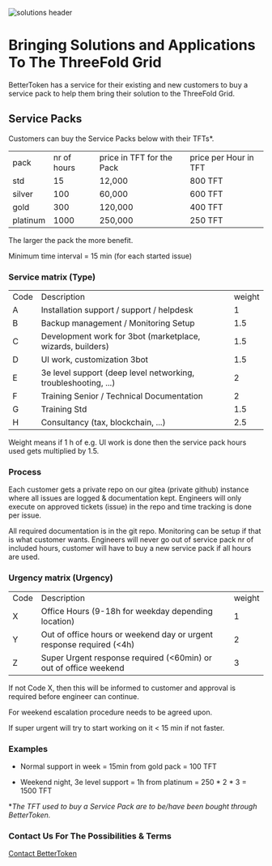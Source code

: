 ![solutions header](solutionsheader.png)

# Bringing Solutions and Applications To The ThreeFold Grid

BetterToken has a service for their existing and new customers to buy a service pack to help them bring their solution to the ThreeFold Grid.

## Service Packs

Customers can buy the Service Packs below with their TFTs*.

<table>
  <tr>
    <td>pack</td>
    <td>nr of hours</td>
    <td>price in TFT for the Pack</td>
    <td>price per Hour in TFT</td>
  </tr>
  <tr>
    <td>std</td>
    <td>15</td>
    <td>12,000</td>
    <td>800 TFT</td>
  </tr>
  <tr>
    <td>silver</td>
    <td>100</td>
    <td>60,000</td>
    <td>600 TFT</td>
  </tr>
  <tr>
    <td>gold</td>
    <td>300</td>
    <td>120,000</td>
    <td>400 TFT</td>
  </tr>
  <tr>
    <td>platinum</td>
    <td>1000</td>
    <td>250,000</td>
    <td>250 TFT</td>
  </tr>
</table>


The larger the pack the more benefit.

Minimum time interval = 15 min (for each started issue)

### Service matrix (Type)

<table>
  <tr>
    <td>Code</td>
    <td>Description</td>
    <td>weight</td>
  </tr>
  <tr>
    <td>A</td>
    <td>Installation support / support / helpdesk</td>
    <td>1</td>
  </tr>
  <tr>
    <td>B</td>
    <td>Backup management / Monitoring Setup</td>
    <td>1.5</td>
  </tr>
  <tr>
    <td>C</td>
    <td>Development work for 3bot (marketplace, wizards, builders)</td>
    <td>1.5</td>
  </tr>
  <tr>
    <td>D</td>
    <td>UI work, customization 3bot</td>
    <td>1.5</td>
  </tr>
  <tr>
    <td>E</td>
    <td>3e level support (deep level networking, troubleshooting, ...)</td>
    <td>2</td>
  </tr>
  <tr>
    <td>F</td>
    <td>Training Senior / Technical Documentation</td>
    <td>2</td>
  </tr>
  <tr>
    <td>G</td>
    <td>Training Std</td>
    <td>1.5</td>
  </tr>
  <tr>
    <td>H</td>
    <td>Consultancy (tax, blockchain, ...)</td>
    <td>2.5</td>
  </tr>
</table>


Weight means if 1 h of e.g. UI work is done then the service pack hours used gets multiplied by 1.5.

### Process

Each customer gets a private repo on our gitea (private github) instance where all issues are logged & documentation kept. Engineers will only execute on approved tickets (issue) in the repo and time tracking is done per issue.

All required documentation is in the git repo. Monitoring can be setup if that is what customer wants. Engineers will never go out of service pack nr of included hours, customer will have to buy a new service pack if all hours are used.

### Urgency matrix (Urgency)

<table>
  <tr>
    <td>Code</td>
    <td>Description</td>
    <td>weight</td>
  </tr>
  <tr>
    <td>X</td>
    <td>Office Hours (9-18h for weekday depending location)</td>
    <td>1</td>
  </tr>
  <tr>
    <td>Y</td>
    <td>Out of office hours or weekend day or urgent response required (<4h)</td>
    <td>2</td>
  </tr>
  <tr>
    <td>Z</td>
    <td>Super Urgent response required (<60min) or out of office weekend</td>
    <td>3</td>
  </tr>
</table>


If not Code X, then this will be informed to customer and approval is required before engineer can continue.

For weekend escalation procedure needs to be agreed upon.

If super urgent will try to start working on it < 15 min if not faster.

### Examples

* Normal support in week = 15min from gold pack = 100 TFT

* Weekend night, 3e level support = 1h from platinum = 250 * 2 * 3 = 1500 TFT

**The TFT used to buy a Service Pack are to be/have been bought through BetterToken.*

### Contact Us For The Possibilities & Terms

[Contact BetterToken](mailto:info@bettertoken.com)